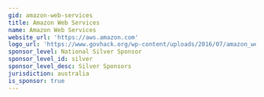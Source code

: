 ```yaml
---
gid: amazon-web-services
title: Amazon Web Services
name: Amazon Web Services
website_url: 'https://aws.amazon.com'
logo_url: 'https://www.govhack.org/wp-content/uploads/2016/07/amazon_web_services.png'
sponsor_level: National Silver Sponsor
sponsor_level_id: silver
sponsor_level_desc: Silver Sponsors
jurisdiction: australia
is_sponsor: true
---
```

